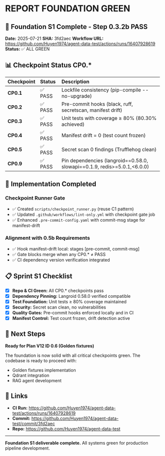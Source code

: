 # REPORT FOUNDATION GREEN

## 🎯 Foundation S1 Complete - Step 0.3.2b PASS

**Date:** 2025-07-21
**SHA:** 3fd2aec
**Workflow URL:** https://github.com/Huyen1974/agent-data-test/actions/runs/16407928619
**Status:** ✅ ALL GREEN

## 📊 Checkpoint Status CP0.*

| Checkpoint | Status | Description |
|:-----------|:-------|:------------|
| **CP0.1** | ✅ PASS | Lockfile consistency (pip-compile --no-upgrade) |
| **CP0.2** | ✅ PASS | Pre-commit hooks (black, ruff, secretscan, manifest drift) |
| **CP0.3** | ✅ PASS | Unit tests with coverage ≥ 80% (80.30% achieved) |
| **CP0.4** | ✅ PASS | Manifest drift = 0 (test count frozen) |
| **CP0.5** | ✅ PASS | Secret scan 0 findings (Trufflehog clean) |
| **CP0.9** | ✅ PASS | Pin dependencies (langroid==0.58.0, slowapi==0.1.9, redis>=5.0.1,<6.0.0) |

## 🔧 Implementation Completed

### Checkpoint Runner Gate
- ✅ Created `scripts/checkpoint_runner.py` (reuse C1 pattern)
- ✅ Updated `.github/workflows/lint-only.yml` with checkpoint gate job
- ✅ Enhanced `.pre-commit-config.yaml` with commit-msg stage for manifest-drift

### Alignment with 0.5b Requirements
- ✅ Hook manifest-drift local: stages [pre-commit, commit-msg]
- ✅ Gate blocks merge when any CP0.* ≠ PASS
- ✅ CI dependency version verification integrated

## 📋 Sprint S1 Checklist

- [x] **Repo & CI Green:** All CP0.* checkpoints pass
- [x] **Dependency Pinning:** Langroid 0.58.0 verified compatible
- [x] **Test Foundation:** Unit tests ≥ 80% coverage maintained
- [x] **Security:** Secret scan clean, no vulnerabilities
- [x] **Quality Gates:** Pre-commit hooks enforced locally and in CI
- [x] **Manifest Control:** Test count frozen, drift detection active

## 🚀 Next Steps

**Ready for Plan V12 ID 0.6 (Golden fixtures)**

The foundation is now solid with all critical checkpoints green. The codebase is ready to proceed with:
- Golden fixtures implementation
- Qdrant integration
- RAG agent development

## 🔗 Links

- **CI Run:** https://github.com/Huyen1974/agent-data-test/actions/runs/16407928619
- **Commit:** https://github.com/Huyen1974/agent-data-test/commit/3fd2aec
- **Repo:** https://github.com/Huyen1974/agent-data-test

---

**Foundation S1 deliverable complete.** All systems green for production pipeline development.
